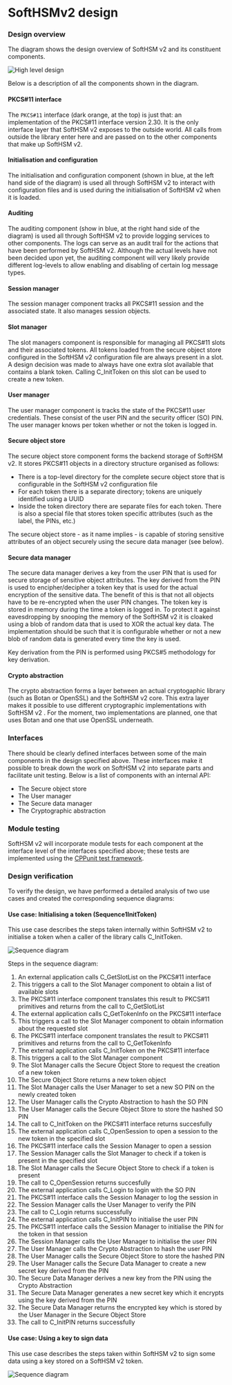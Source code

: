 # SoftHSMv2 design

### Design overview

The diagram shows the design overview of SoftHSM v2 and its constituent components.

![High level design](assets/highleveldesign.png)

Below is a description of all the components shown in the diagram.

#### PKCS#11 interface

The `PKCS#11` interface (dark orange, at the top) is just that: an implementation of the PKCS#11 interface version 2.30. It is the only interface layer that SoftHSM v2 exposes to the outside world. All calls from outside the library enter here and are passed on to the other components that make up SoftHSM v2.

#### Initialisation and configuration

The initialisation and configuration component (shown in blue, at the left hand side of the diagram) is used all through SoftHSM v2 to interact with configuration files and is used during the initialisation of SoftHSM v2 when it is loaded.

#### Auditing

The auditing component (show in blue, at the right hand side of the diagram) is used all through SoftHSM v2 to provide logging services to other components. The logs can serve as an audit trail for the actions that have been performed by SoftHSM v2. Although the actual levels have not been decided upon yet, the auditing component will very likely provide different log-levels to allow enabling and disabling of certain log message types.

#### Session manager

The session manager component tracks all PKCS#11 session and the associated state. It also manages session objects.

#### Slot manager

The slot managers component is responsible for managing all PKCS#11 slots and their associated tokens. All tokens loaded from the secure object store configured in the SoftHSM v2 configuration file are always present in a slot. A design decision was made to always have one extra slot available that contains a blank token. Calling C_InitToken on this slot can be used to create a new token.

#### User manager

The user manager component is tracks the state of the PKCS#11 user credentials. These consist of the user PIN and the security officer (SO) PIN. The user manager knows per token whether or not the token is logged in.

#### Secure object store

The secure object store component forms the backend storage of SoftHSM v2. It stores PKCS#11 objects in a directory structure organised as follows:

- There is a top-level directory for the complete secure object store that is configurable in the SoftHSM v2 configuration file
- For each token there is a separate directory; tokens are uniquely identified using a UUID
- Inside the token directory there are separate files for each token. There is also a special file that stores token specific attributes (such as the label, the PINs, etc.)

The secure object store - as it name implies - is capable of storing sensitive attributes of an object securely using the secure data manager (see below).

#### Secure data manager

The secure data manager derives a key from the user PIN that is used for secure storage of sensitive object attributes. The key derived from the PIN is used to encipher/decipher a token key that is used for the actual encryption of the sensitive data. The benefit of this is that not all objects have to be re-encrypted when the user PIN changes. The token key is stored in memory during the time a token is logged in. To protect it against eavesdropping by snooping the memory of the SoftHSM v2 it is cloaked using a blob of random data that is used to XOR the actual key data. The implementation should be such that it is configurable whether or not a new blob of random data is generated every time the key is used.

Key derivation from the PIN is performed using PKCS#5 methodology for key derivation.

#### Crypto abstraction

The crypto abstraction forms a layer between an actual cryptogaphic library (such as Botan or OpenSSL) and the SoftHSM v2 core. This extra layer makes it possible to use different cryptographic implementations with SoftHSM v2 . For the moment, two implementations are planned, one that uses Botan and one that use OpenSSL underneath.

### Interfaces

There should be clearly defined interfaces between some of the main components in the design specified above. These interfaces make it possible to break down the work on SoftHSM v2 into separate parts and facilitate unit testing. Below is a list of components with an internal API:

- The Secure object store
- The User manager
- The Secure data manager
- The Cryptographic abstraction

### Module testing

SoftHSM v2 will incorporate module tests for each component at the interface level of the interfaces specified above; these tests are implemented using the [CPPunit test framework](http://cppunit.sourceforge.net/).

### Design verification

To verify the design, we have performed a detailed analysis of two use cases and created the corresponding sequence diagrams:

#### Use case: Initialising a token (Sequence1InitToken)

This use case describes the steps taken internally within SoftHSM v2 to initialise a token when a caller of the library calls C_InitToken.

![Sequence diagram](assets/inittoken.png)

Steps in the sequence diagram:

1. An external application calls C_GetSlotList on the PKCS#11 interface
2. This triggers a call to the Slot Manager component to obtain a list of available slots
3. The PKCS#11 interface component translates this result to PKCS#11 primitives and returns from the call to C_GetSlotList
4. The external application calls C_GetTokenInfo on the PKCS#11 interface
5. This triggers a call to the Slot Manager component to obtain information about the requested slot
6. The PKCS#11 interface component translates the result to PKCS#11 primitives and returns from the call to C_GetTokenInfo
7. The external application calls C_InitToken on the PKCS#11 interface
8. This triggers a call to the Slot Manager component
9. The Slot Manager calls the Secure Object Store to request the creation of a new token
10. The Secure Object Store returns a new token object
11. The Slot Manager calls the User Manager to set a new SO PIN on the newly created token
12. The User Manager calls the Crypto Abstraction to hash the SO PIN
13. The User Manager calls the Secure Object Store to store the hashed SO PIN
14. The call to C_InitToken on the PKCS#11 interface returns succesfully
15. The external application calls C_OpenSession to open a session to the new token in the specified slot
16. The PKCS#11 interface calls the Session Manager to open a session
17. The Session Manager calls the Slot Manager to check if a token is present in the specified slot
18. The Slot Manager calls the Secure Object Store to check if a token is present
19. The call to C_OpenSession returns succesfully
20. The external application calls C_Login to login with the SO PIN
21. The PKCS#11 interface calls the Session Manager to log the session in
22. The Session Manager calls the User Manager to verify the PIN
23. The call to C_Login returns successfully
24. The external application calls C_InitPIN to initialise the user PIN
25. The PKCS#11 interface calls the Session Manager to initialise the PIN for the token in that session
26. The Session Manager calls the User Manager to initialise the user PIN
27. The User Manager calls the Crypto Abstraction to hash the user PIN
28. The User Manager calls the Secure Object Store to store the hashed PIN
29. The User Manager calls the Secure Data Manager to create a new secret key derived from the PIN
30. The Secure Data Manager derives a new key from the PIN using the Crypto Abstraction
31. The Secure Data Manager generates a new secret key which it encrypts using the key derived from the PIN
32. The Secure Data Manager returns the encrypted key which is stored by the User Manager in the Secure Object Store
33. The call to C_InitPIN returns successfully

#### Use case: Using a key to sign data

This use case describes the steps taken within SoftHSM v2 to sign some data using a key stored on a SoftHSM v2 token.

![Sequence diagram](assets/signdata.png)

